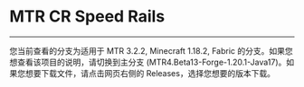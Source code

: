 # MTR CR Speed Rails

- - -

您当前查看的分支为适用于 MTR 3.2.2, Minecraft 1.18.2, Fabric 的分支。如果您想查看该项目的说明，请切换到主分支 (MTR4.Beta13-Forge-1.20.1-Java17)。如果您想要下载文件，请点击网页右侧的 Releases，选择您想要的版本下载。

